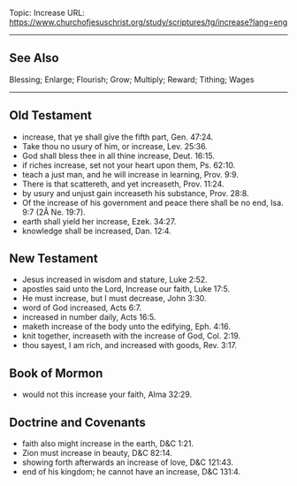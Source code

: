 Topic: Increase
URL: https://www.churchofjesuschrist.org/study/scriptures/tg/increase?lang=eng

---

## See Also

Blessing; Enlarge; Flourish; Grow; Multiply; Reward; Tithing; Wages

---

## Old Testament

- increase, that ye shall give the fifth part, Gen. 47:24.
- Take thou no usury of him, or increase, Lev. 25:36.
- God shall bless thee in all thine increase, Deut. 16:15.
- if riches increase, set not your heart upon them, Ps. 62:10.
- teach a just man, and he will increase in learning, Prov. 9:9.
- There is that scattereth, and yet increaseth, Prov. 11:24.
- by usury and unjust gain increaseth his substance, Prov. 28:8.
- Of the increase of his government and peace there shall be no end, Isa. 9:7 (2Â Ne. 19:7).
- earth shall yield her increase, Ezek. 34:27.
- knowledge shall be increased, Dan. 12:4.

## New Testament

- Jesus increased in wisdom and stature, Luke 2:52.
- apostles said unto the Lord, Increase our faith, Luke 17:5.
- He must increase, but I must decrease, John 3:30.
- word of God increased, Acts 6:7.
- increased in number daily, Acts 16:5.
- maketh increase of the body unto the edifying, Eph. 4:16.
- knit together, increaseth with the increase of God, Col. 2:19.
- thou sayest, I am rich, and increased with goods, Rev. 3:17.

## Book of Mormon

- would not this increase your faith, Alma 32:29.

## Doctrine and Covenants

- faith also might increase in the earth, D&C 1:21.
- Zion must increase in beauty, D&C 82:14.
- showing forth afterwards an increase of love, D&C 121:43.
- end of his kingdom; he cannot have an increase, D&C 131:4.


